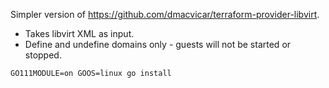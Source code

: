 Simpler version of https://github.com/dmacvicar/terraform-provider-libvirt.

* Takes libvirt XML as input.
* Define and undefine domains only - guests will not be started or stopped.

`GO111MODULE=on GOOS=linux go install`

